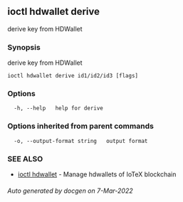## ioctl hdwallet derive

derive key from HDWallet

### Synopsis

derive key from HDWallet

```
ioctl hdwallet derive id1/id2/id3 [flags]
```

### Options

```
  -h, --help   help for derive
```

### Options inherited from parent commands

```
  -o, --output-format string   output format
```

### SEE ALSO

* [ioctl hdwallet](ioctl_hdwallet.md)	 - Manage hdwallets of IoTeX blockchain

###### Auto generated by docgen on 7-Mar-2022
